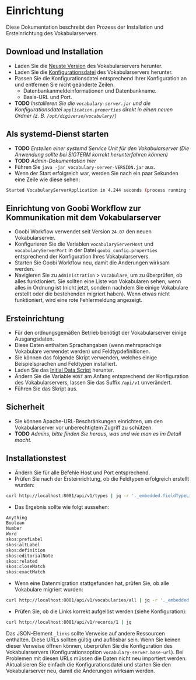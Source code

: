 # Einrichtung
Diese Dokumentation beschreibt den Prozess der Installation und Ersteinrichtung des Vokabularservers.

## Download und Installation
- Laden Sie die [Neuste Version](https://jenkins.intranda.com/job/intranda/job/vocabulary-server/job/develop/lastSuccessfulBuild/artifact/module-core/target/) des Vokabularservers herunter.
- Laden Sie die [Konfigurationsdatei](https://jenkins.intranda.com/job/intranda/job/vocabulary-server/job/develop/lastSuccessfulBuild/artifact/module-core/src/main/resources/application.properties) des Vokabularservers herunter.
- Passen Sie die Konfigurationsdatei entsprechend Ihrer Konfiguration an und entfernen Sie nicht geänderte Zeilen.
    - Datenbankanmeldeinformationen und Datenbankname.
    - Basis-URL und Port.
- **TODO** *Installieren Sie die `vocabulary-server.jar` und die Konfigurationsdatei `application.properties` direkt in einen neuen Ordner (z. B. `/opt/digiverso/vocabulary/`)*

## Als systemd-Dienst starten
- **TODO** *Erstellen einer systemd Service Unit für den Vokabularserver (Die Anwendung sollte bei SIGTERM korrekt herunterfahren können)*
- **TODO** *Admin-Dokumentation hier*
- Führen Sie `java -jar vocabulary-server-VERSION.jar` aus.
- Wenn der Start erfolgreich war, werden Sie nach ein paar Sekunden eine Zeile wie diese sehen:
```bash
Started VocabularyServerApplication in 4.244 seconds (process running for 4.581)
```

## Einrichtung von Goobi Workflow zur Kommunikation mit dem Vokabularserver
- Goobi Workflow verwendet seit Version `24.07` den neuen Vokabularserver.
- Konfigurieren Sie die Variablen `vocabularyServerHost` und `vocabularyServerPort` in der Datei `goobi_config.properties` entsprechend der Konfiguration Ihres Vokabularservers.
- Starten Sie Goobi Workflow neu, damit die Änderungen wirksam werden.
- Navigieren Sie zu `Administration` > `Vocabulare`, um zu überprüfen, ob alles funktioniert. Sie sollten eine Liste von Vokabularen sehen, wenn alles in Ordnung ist (nicht jetzt, sondern nachdem Sie einige Vokabulare erstellt oder die bestehenden migriert haben). Wenn etwas nicht funktioniert, wird eine rote Fehlermeldung angezeigt.

## Ersteinrichtung
- Für den ordnungsgemäßen Betrieb benötigt der Vokabularserver einige Ausgangsdaten.
- Diese Daten enthalten Sprachangaben (wenn mehrsprachige Vokabulare verwendet werden) und Feldtypdefinitionen. 
- Sie können das folgende Skript verwenden, welches einige Beispielsprachen und Feldtypen installiert.
- Laden Sie das [Initial Data Script](https://jenkins.intranda.com/job/intranda/job/vocabulary-server/job/develop/lastSuccessfulBuild/artifact/install/default_setup.sh) herunter.
- Ändern Sie die Variable `HOST` am Anfang entsprechend der Konfiguration des Vokabularservers, lassen Sie das Suffix `/api/v1` unverändert.
- Führen Sie das Skript aus.

## Sicherheit
- Sie können Apache-URL-Beschränkungen einrichten, um den Vokabularserver vor unberechtigtem Zugriff zu schützen.
- **TODO** *Admins, bitte finden Sie heraus, was und wie man es im Detail macht.*

## Installationstest
- Ändern Sie für alle Befehle Host und Port entsprechend.
- Prüfen Sie nach der Ersteinrichtung, ob die Feldtypen erfolgreich erstellt wurden:
```bash
curl http://localhost:8081/api/v1/types | jq -r '._embedded.fieldTypeList[] .name'
```
- Das Ergebnis sollte wie folgt aussehen:
```bash
Anything
Boolean
Number
Word
skos:prefLabel
skos:altLabel
skos:definition
skos:editorialNote
skos:related
skos:closeMatch
skos:exactMatch
```
- Wenn eine Datenmigration stattgefunden hat, prüfen Sie, ob alle Vokabulare migriert wurden:
```bash
curl http://localhost:8081/api/v1/vocabularies/all | jq -r '._embedded.vocabularyList[] .name'                
```
- Prüfen Sie, ob die Links korrekt aufgelöst werden (siehe Konfiguration):
```bash
curl http://localhost:8081/api/v1/records/1 | jq
```
Das JSON-Element `_links` sollte Verweise auf andere Ressourcen enthalten. 
Diese URLs sollten gültig und auflösbar sein. 
Wenn Sie keinen dieser Verweise öffnen können, überprüfen Sie die Konfiguration des Vokabularservers (Konfigurationsoption `vocabulary-server.base-url`).
Bei Problemen mit diesen URLs müssen die Daten nicht neu importiert werden. 
Aktualisieren Sie einfach die Konfigurationsdatei und starten Sie den Vokabularserver neu, damit die Änderungen wirksam werden.
